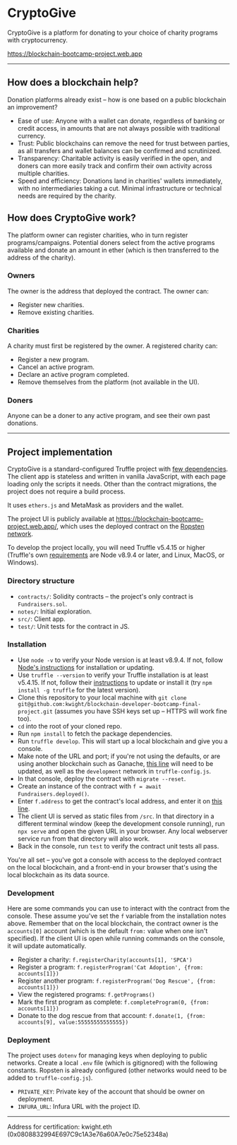 # CryptoGive

CryptoGive is a platform for donating to your choice of charity programs with cryptocurrency.

https://blockchain-bootcamp-project.web.app

---

## How does a blockchain help?

Donation platforms already exist – how is one based on a public blockchain an improvement?

- Ease of use: Anyone with a wallet can donate, regardless of banking or credit access, in amounts that are not always possible with traditional currency.
- Trust: Public blockchains can remove the need for trust between parties, as all transfers and wallet balances can be confirmed and scrutinized.
- Transparency: Charitable activity is easily verified in the open, and doners can more easily track and confirm their own activity across multiple charities.
- Speed and efficiency: Donations land in charities' wallets immediately, with no intermediaries taking a cut. Minimal infrastructure or technical needs are required by the charity.

## How does CryptoGive work?

The platform owner can register charities, who in turn register programs/campaigns. Potential doners select from the active programs available and donate an amount in ether (which is then transferred to the address of the charity).

### Owners

The owner is the address that deployed the contract. The owner can:

* Register new charities.
* Remove existing charities.

### Charities

A charity must first be registered by the owner. A registered charity can:

* Register a new program.
* Cancel an active program.
* Declare an active program completed.
* Remove themselves from the platform (not available in the UI).

### Doners

Anyone can be a doner to any active program, and see their own past donations.

---

## Project implementation

CryptoGive is a standard-configured Truffle project with [few dependencies](https://github.com/kwight/blockchain-developer-bootcamp-final-project/blob/main/package.json#L22). The client app is stateless and written in vanilla JavaScript, with each page loading only the scripts it needs. Other than the contract migrations, the project does not require a build process.

It uses `ethers.js` and MetaMask as providers and the wallet.

The project UI is publicly available at https://blockchain-bootcamp-project.web.app/, which uses the deployed contract on the [Ropsten network](https://ropsten.etherscan.io/address/0x56dc89637668ba2D911B0A2b9406568Fd42a7432).

To develop the project locally, you will need Truffle v5.4.15 or higher (Truffle's own [requirements](https://www.trufflesuite.com/docs/truffle/getting-started/installation) are Node v8.9.4 or later, and Linux, MacOS, or Windows).

### Directory structure

* `contracts/`: Solidity contracts – the project's only contract is `Fundraisers.sol`.
* `notes/`: Initial exploration.
* `src/`: Client app.
* `test/`: Unit tests for the contract in JS.

### Installation

* Use `node -v` to verify your Node version is at least v8.9.4. If not, follow [Node's instructions](https://nodejs.dev/learn/how-to-install-nodejs) for installation or updating.
* Use `truffle --version` to verify your Truffle installation is at least v5.4.15. If not, follow their [instructions](https://www.trufflesuite.com/docs/truffle/getting-started/installation) to update or install it (try `npm install -g truffle` for the latest version).
* Clone this repository to your local machine with `git clone git@github.com:kwight/blockchain-developer-bootcamp-final-project.git` (assumes you have SSH keys set up – HTTPS will work fine too).
* `cd` into the root of your cloned repo.
* Run `npm install` to fetch the package dependencies.
* Run `truffle develop`. This will start up a local blockchain and give you a console.
* Make note of the URL and port; if you're not using the defaults, or are using another blockchain such as Ganache, [this line](https://github.com/kwight/blockchain-developer-bootcamp-final-project/blob/main/src/scripts/fundraisers.js#L28) will need to be updated, as well as the `development` network in `truffle-config.js`.
* In that console, deploy the contract with `migrate --reset`.
* Create an instance of the contract with `f = await Fundraisers.deployed()`.
* Enter `f.address` to get the contract's local address, and enter it on [this line](https://github.com/kwight/blockchain-developer-bootcamp-final-project/blob/main/src/scripts/fundraisers.js#L5).
* The client UI is served as static files from `/src`. In that directory in a different terminal window (keep the development console running), run `npx serve` and open the given URL in your browser. Any local webserver service run from that directory will also work.
* Back in the console, run `test` to verify the contract unit tests all pass.

You're all set – you've got a console with access to the deployed contract on the local blockchain, and a front-end in your browser that's using the local blockchain as its data source.

### Development

Here are some commands you can use to interact with the contract from the console. These assume you've set the `f` variable from the installation notes above. Remember that on the local blockchain, the contract owner is the `accounts[0]` account (which is the default `from:` value when one isn't specified). If the client UI is open while running commands on the console, it will update automatically.

* Register a charity: `f.registerCharity(accounts[1], 'SPCA')`
* Register a program: `f.registerProgram('Cat Adoption', {from: accounts[1]})`
* Register another program: `f.registerProgram('Dog Rescue', {from: accounts[1]})`
* View the registered programs: `f.getPrograms()`
* Mark the first program as complete: `f.completeProgram(0, {from: accounts[1]})`
* Donate to the dog rescue from that account: `f.donate(1, {from: accounts[9], value:55555555555555})`

### Deployment

The project uses `dotenv` for managing keys when deploying to public networks. Create a local `.env` file (which is gitignored) with the following constants. Ropsten is already configured (other networks would need to be added to `truffle-config.js`).

* `PRIVATE_KEY`: Private key of the account that should be owner on deployment.
* `INFURA_URL`: Infura URL with the project ID.

---

Address for certification: kwight.eth (0x0808832994E697C9c1A3e76a60A7e0c75e52348a)
